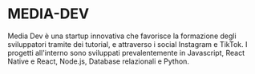 # MEDIA-DEV
Media Dev è una startup innovativa che favorisce la formazione degli sviluppatori tramite dei tutorial, e attraverso i social Instagram e TikTok.
I progetti all'interno sono sviluppati prevalentemente in Javascript, React Native e React, Node.js, Database relazionali e Python.
